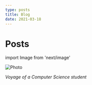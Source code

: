 ```yaml
---
type: posts 
title: Blog
date: 2021-03-18
---
```


# Posts

import Image from 'next/image'

<Image
  src="/images/mms.png"
  alt="Photo"
  width={4592}
  height={1568}
  priority
  className="next-image"
/>

*Voyage of a Computer Science student*
